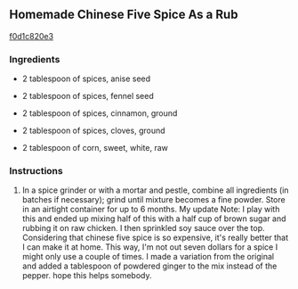 ## Homemade Chinese Five Spice As a Rub

[f0d1c820e3](http://www.food.com/recipe/homemade-chinese-five-spice-as-a-rub-510670)

### Ingredients

 - 2 tablespoon of spices, anise seed

 - 2 tablespoon of spices, fennel seed

 - 2 tablespoon of spices, cinnamon, ground

 - 2 tablespoon of spices, cloves, ground

 - 2 tablespoon of corn, sweet, white, raw

### Instructions

1. In a spice grinder or with a mortar and pestle, combine all ingredients (in batches if necessary); grind until mixture becomes a fine powder. Store in an airtight container for up to 6 months. My update Note: I play with this and ended up mixing half of this with a half cup of brown sugar and rubbing it on raw chicken. I then sprinkled soy sauce over the top. Considering that chinese five spice is so expensive, it's really better that I can make it at home. This way, I'm not out seven dollars for a spice I might only use a couple of times. I made a variation from the original and added a tablespoon of powdered ginger to the mix instead of the pepper. hope this helps somebody.